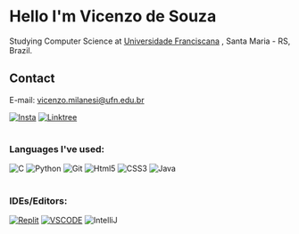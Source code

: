 
# Hello I'm Vicenzo de Souza

<p>Studying Computer Science at  <a href="https://www.ufn.edu.br/site/">Universidade Franciscana</a> ,  Santa Maria - RS, Brazil.</p>

## Contact
E-mail: vicenzo.milanesi@ufn.edu.br
<p>
	<a href="https://www.instagram.com/vicenzodsouza_/" target="_blank"><img alt="Insta" src="https://img.shields.io/badge/Instagram-EA4C89?style=for-the-badge&logo=Instagram&logoColor=white" /></a> 
	<a href="https://matheusnogueia.netlify.app/" target="_blank"><img alt="Linktree" src="https://img.shields.io/badge/LinkTree-FFFFFF?style=for-the-badge&logo=LinkTree&logoColor=green" /></a> 
</p>

# <h3>Languages ​​I've used:</h3>

<p>
	<img alt="C" src="https://img.shields.io/badge/c-%2300599C.svg?style=flat-square&logo=c&logoColor=white" />
	<img alt="Python" src="https://img.shields.io/badge/-Python-43853d?style=flat-square&logo=python&logoColor=white" />
  <img alt="Git" src="https://img.shields.io/badge/-Git-FF0000?style=flat-square&logo=git&logoColor=white" />
  <img alt="Html5" src="https://img.shields.io/badge/-HTML5-F05032?style=flat-square&logo=html5&logoColor=white" />
  <img alt="CSS3" src="https://img.shields.io/badge/-CSS3-01A9DB?style=flat-square&logo=CSS3&logoColor=white" />
  <img alt="Java" src="https://img.shields.io/badge/Java-ED8B00?style=flat-square&logo=openjdk&logoColor=white" />
  
</p>



# <h3>IDEs/Editors:</h3>
<p>
	<a href="https://replit.com/@MatheusNoguei18" target="_blank"><img alt="Replit" src="https://img.shields.io/badge/Replit-DD1200?style=for-the-badge&logo=Replit&logoColor=white" /></a>
	<a href="https://code.visualstudio.com/" target_blank"><img  alt="VSCODE" src="https://img.shields.io/badge/Visual%20Studio%20Code-0078d7.svg?style=for-the-badge&logo=visual-studio-code&logoColor=white" /></a>
 	<img alt="IntelliJ" src="https://img.shields.io/badge/IntelliJIDEA-000000.svg?style=for-the-badge&logo=intellij-idea&logoColor=white" />
 

</p>

